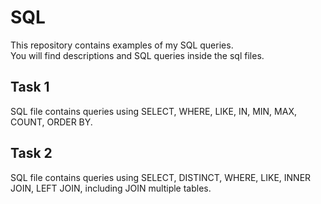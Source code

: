 # SQL

This repository contains examples of my SQL queries. <br>
You will find descriptions and SQL queries inside the sql files.

## Task 1

SQL file contains queries using SELECT, WHERE, LIKE, IN, MIN, MAX, COUNT, ORDER BY.

## Task 2

SQL file contains queries using SELECT, DISTINCT, WHERE, LIKE, INNER JOIN, LEFT JOIN, including JOIN multiple tables.